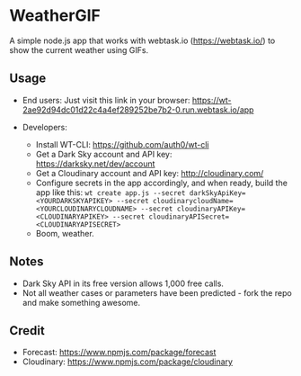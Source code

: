 # WeatherGIF
A simple node.js app that works with webtask.io (https://webtask.io/) to show the current weather using GIFs.

## Usage
- End users: Just visit this link in your browser: https://wt-2ae92d94dc01d22c4a4ef289252be7b2-0.run.webtask.io/app
- Developers:

    - Install WT-CLI: https://github.com/auth0/wt-cli
    - Get a Dark Sky account and API key: https://darksky.net/dev/account
    - Get a Cloudinary account and API key: http://cloudinary.com/
    - Configure secrets in the app accordingly, and when ready, build the app like this:
        ```wt create app.js --secret darkSkyApiKey=<YOURDARKSKYAPIKEY> --secret cloudinarycloudName=<YOURCLOUDINARYCLOUDNAME> --secret cloudinaryAPIKey=<CLOUDINARYAPIKEY> --secret cloudinaryAPISecret=<CLOUDINARYAPISECRET>```
    - Boom, weather.

## Notes

- Dark Sky API in its free version allows 1,000	free calls.
- Not all weather cases or parameters have been predicted - fork the repo and make something awesome.

## Credit

- Forecast: https://www.npmjs.com/package/forecast
- Cloudinary: https://www.npmjs.com/package/cloudinary
